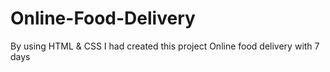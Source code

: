 # Online-Food-Delivery
By using HTML &amp; CSS I had created this project Online food delivery with 7 days
